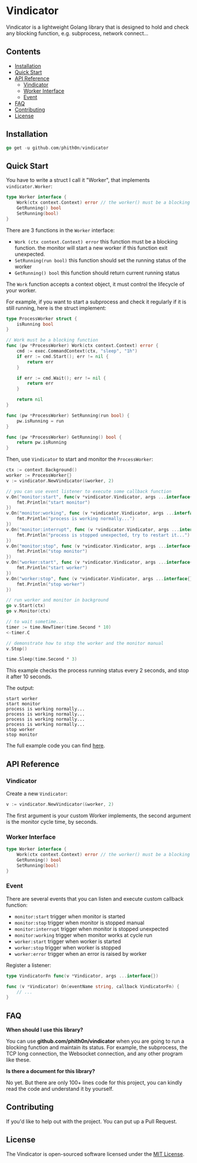 # Vindicator

Vindicator is a lightweight Golang library that is designed to hold and check any blocking function, e.g. subprocess,
network connect...

## Contents

- [Installation](#installation)
- [Quick Start](#quick-start)
- [API Reference](#api-reference)
  - [Vindicator](#vindicator) 
  - [Worker Interface](#worker-interface)
  - [Event](#event)
- [FAQ](#faq)
- [Contributing](#contributing)
- [License](#license)

## Installation

```go
go get -u github.com/phith0n/vindicator
```

## Quick Start

You have to write a struct I call it "Worker", that implements `vindicator.Worker`:

```go
type Worker interface {
    Work(ctx context.Context) error // the worker() must be a blocking function
    GetRunning() bool
    SetRunning(bool)
}
```

There are 3 functions in the `Worker` interface:

- `Work (ctx context.Context) error` this function must be a blocking function. the monitor will start a new worker if
  this function exit unexpected.
- `SetRunning(run bool)` this function should set the running status of the worker
- `GetRunning() bool` this function should return current running status

The `Work` function accepts a context object, it must control the lifecycle of your worker.

For example, if you want to start a subprocess and check it regularly if it is still running, here is the struct
implement:

```go
type ProcessWorker struct {
	isRunning bool
}

// Work must be a blocking function
func (pw *ProcessWorker) Work(ctx context.Context) error {
    cmd := exec.CommandContext(ctx, "sleep", "1h")
    if err := cmd.Start(); err != nil {
        return err
    }

    if err := cmd.Wait(); err != nil {
        return err
    }

    return nil
}

func (pw *ProcessWorker) SetRunning(run bool) {
    pw.isRunning = run
}

func (pw *ProcessWorker) GetRunning() bool {
    return pw.isRunning
}
```

Then, use `Vindicator` to start and monitor the `ProcessWorker`:

```go
ctx := context.Background()
worker := ProcessWorker{}
v := vindicator.NewVindicator(&worker, 2)

// you can use event listener to execute some callback function
v.On("monitor:start", func(v *vindicator.Vindicator, args ...interface{}) {
    fmt.Println("start monitor")
})
v.On("monitor:working", func (v *vindicator.Vindicator, args ...interface{}) {
    fmt.Println("process is working normally...")
})
v.On("monitor:interrupt", func (v *vindicator.Vindicator, args ...interface{}) {
    fmt.Println("process is stopped unexpected, try to restart it...")
})
v.On("monitor:stop", func (v *vindicator.Vindicator, args ...interface{}) {
    fmt.Println("stop monitor")
})
v.On("worker:start", func (v *vindicator.Vindicator, args ...interface{}) {
    fmt.Println("start worker")
})
v.On("worker:stop", func (v *vindicator.Vindicator, args ...interface{}) {
    fmt.Println("stop worker")
})

// run worker and monitor in background
go v.Start(ctx)
go v.Monitor(ctx)

// to wait sometime...
timer := time.NewTimer(time.Second * 10)
<-timer.C

// demonstrate how to stop the worker and the monitor manual
v.Stop()

time.Sleep(time.Second * 3)
```

This example checks the process running status every 2 seconds, and stop it after 10 seconds.

The output:

```
start worker
start monitor
process is working normally...
process is working normally...
process is working normally...
process is working normally...
stop worker
stop monitor
```

The full example code you can find [here](examples/subprocess_test.go).

## API Reference

### Vindicator

Create a new `Vindicator`:

```go
v := vindicator.NewVindicator(&worker, 2)
```

The first argument is your custom Worker implements, the second argument is the monitor cycle time, by seconds.

### Worker Interface

```go
type Worker interface {
    Work(ctx context.Context) error // the worker() must be a blocking function
    GetRunning() bool
    SetRunning(bool)
}
```

### Event

There are several events that you can listen and execute custom callback function:

- `monitor:start` trigger when monitor is started
- `monitor:stop` trigger when monitor is stopped manual
- `monitor:interrupt` trigger when monitor is stopped unexpected
- `monitor:working` trigger when monitor works at cycle run
- `worker:start` trigger when worker is started 
- `worker:stop` trigger when worker is stopped
- `worker:error` trigger when an error is raised by worker

Register a listener:

```go
type VindicatorFn func(v *Vindicator, args ...interface{})

func (v *Vindicator) On(eventName string, callback VindicatorFn) {
	// ...
}
```

## FAQ

**When should I use this library?**

You can use **github.com/phith0n/vindicator** when you are going to run a blocking function and maintain its status. For example, the subprocess, the TCP long connection, the Websocket connection, and any other program like these.

**Is there a document for this library?**

No yet. But there are only 100+ lines code for this project, you can kindly read the code and understand it by yourself.

## Contributing

If you'd like to help out with the project. You can put up a Pull Request.

## License

The Vindicator is open-sourced software licensed under the [MIT License](LICENSE).
